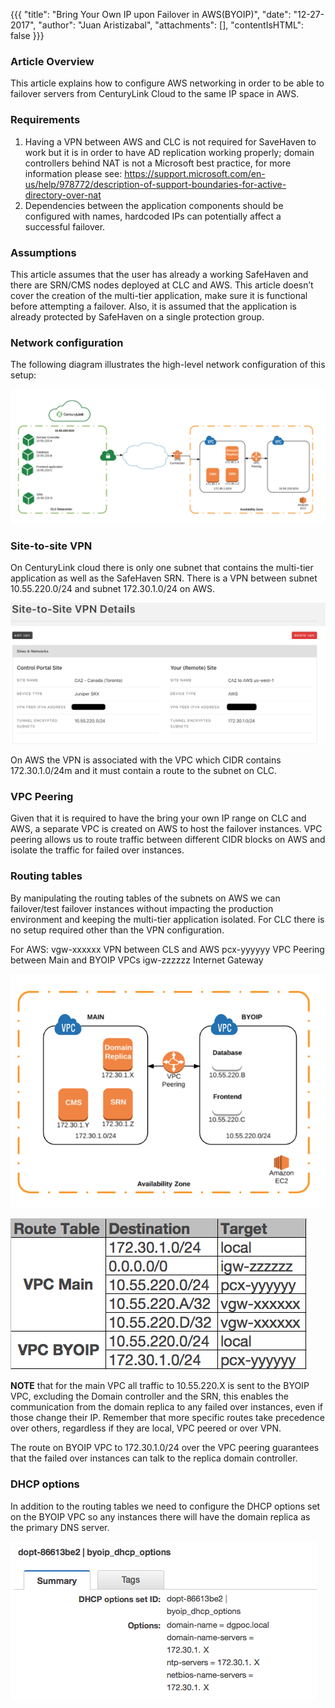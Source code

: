{{{
  "title": "Bring Your Own IP upon Failover in AWS(BYOIP)",
  "date": "12-27-2017",
  "author": "Juan Aristizabal",
  "attachments": [],
  "contentIsHTML": false
}}}

### Article Overview
This article explains how to configure AWS networking in order to be able to failover servers from CenturyLink Cloud to the same IP space in AWS.

### Requirements
1. Having a VPN between AWS and CLC is not required for SaveHaven to work but it is in order to have AD replication working properly; domain controllers behind NAT is not a Microsoft best practice, for more information please see: https://support.microsoft.com/en-us/help/978772/description-of-support-boundaries-for-active-directory-over-nat
2. Dependencies between the application components should be configured with names, hardcoded IPs can potentially affect a successful failover. 

### Assumptions
This article assumes that the user has already a working SafeHaven and there are SRN/CMS nodes deployed at CLC and AWS. This article doesn’t cover the creation of the multi-tier application, make sure it is functional before attempting a failover.  Also, it is assumed that the application is already protected by SafeHaven on a single protection group.

### Network configuration
The following diagram illustrates the high-level network configuration of this setup:

![clc_aws_network](../../images/SH5.0/byoip/clc_aws_network.png)

### Site-to-site VPN
On CenturyLink cloud there is only one subnet that contains the multi-tier application as well as the SafeHaven SRN. There is a VPN between subnet 10.55.220.0/24 and subnet 172.30.1.0/24 on AWS.

![Upgrade](../../images/SH5.0/byoip/clc_vpn_config.png)

On AWS the VPN is associated with the VPC which CIDR contains 172.30.1.0/24m and it must contain a route to the subnet on CLC.
### VPC Peering

Given that it is required to have the bring your own IP range on CLC and AWS, a separate VPC is created on AWS to host the failover instances.  VPC peering allows us to route traffic between different CIDR blocks on AWS and isolate the traffic for failed over instances.

### Routing tables
By manipulating the routing tables of the subnets on AWS we can failover/test failover instances without impacting the production environment and keeping the multi-tier application isolated. For CLC there is no setup required other than the VPN configuration.

For AWS:
vgw-xxxxxx    	VPN between CLS and AWS
pcx-yyyyyy	VPC Peering between Main and BYOIP VPCs
igw-zzzzzz	Internet Gateway

![Upgrade](../../images/SH5.0/byoip/aws_failover.png)

![Upgrade](../../images/SH5.0/byoip/aws_routing_tables.png)

**NOTE** that for the main VPC all traffic to 10.55.220.X is sent to the BYOIP VPC, excluding the Domain controller and the SRN, this enables the communication from the domain replica to any failed over instances, even if those change their IP. Remember that more specific routes take precedence over others, regardless if they are local, VPC peered or over VPN.

The route on BYOIP VPC to 172.30.1.0/24 over the VPC peering guarantees that the failed over instances can talk to the replica domain controller.


### DHCP options
In addition to the routing tables we need to configure the DHCP options set on the BYOIP VPC so any instances there will have the domain replica as the primary DNS server.

![Upgrade](../../images/SH5.0/byoip/dhcp_options.png)
